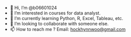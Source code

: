 - 👋 Hi, I’m @b06601024
- 👀 I’m interested in courses for data analyst.
- 🌱 I’m currently learning Python, R, Excel, Tableau, etc.
- 💞️ I’m looking to collaborate with someone else.
- 📫 How to reach me ? 
Email: hockhynnwoo@gmail.com

<!---
b06601024/b06601024 is a ✨ special ✨ repository because its `README.md` (this file) appears on your GitHub profile.
You can click the Preview link to take a look at your changes.
--->
